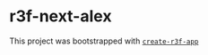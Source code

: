 # r3f-next-alex

This project was bootstrapped with [`create-r3f-app`](https://github.com/RenaudROHLINGER/create-r3f-app)